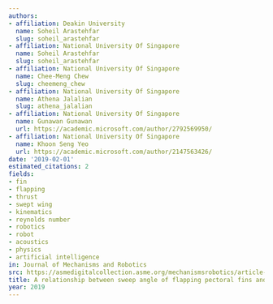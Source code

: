 ```yaml
---
authors:
- affiliation: Deakin University
  name: Soheil Arastehfar
  slug: soheil_arastehfar
- affiliation: National University Of Singapore
  name: Soheil Arastehfar
  slug: soheil_arastehfar
- affiliation: National University Of Singapore
  name: Chee-Meng Chew
  slug: cheemeng_chew
- affiliation: National University Of Singapore
  name: Athena Jalalian
  slug: athena_jalalian
- affiliation: National University Of Singapore
  name: Gunawan Gunawan
  url: https://academic.microsoft.com/author/2792569950/
- affiliation: National University Of Singapore
  name: Khoon Seng Yeo
  url: https://academic.microsoft.com/author/2147563426/
date: '2019-02-01'
estimated_citations: 2
fields:
- fin
- flapping
- thrust
- swept wing
- kinematics
- reynolds number
- robotics
- robot
- acoustics
- physics
- artificial intelligence
in: Journal of Mechanisms and Robotics
src: https://asmedigitalcollection.asme.org/mechanismsrobotics/article-pdf/doi/10.1115/1.4041697/6260533/jmr_011_01_011014.pdf
title: A relationship between sweep angle of flapping pectoral fins and thrust generation
year: 2019
---
```

